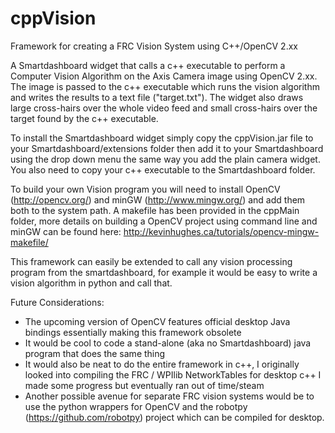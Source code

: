 cppVision
=========

Framework for creating a FRC Vision System using C++/OpenCV 2.xx

A Smartdashboard widget that calls a c++ executable to perform a Computer Vision Algorithm on the Axis Camera image using OpenCV 2.xx. The image is passed to the c++ executable which runs the vision algorithm and writes the results to a text file ("target.txt"). The widget also draws large cross-hairs over the whole video feed and small cross-hairs over the target found by the c++ executable.

To install the Smartdashboard widget simply copy the cppVision.jar file to your Smartdashboard/extensions folder then add it to your Smartdashboard using the drop down menu the same way you add the plain camera widget. You also need to copy your c++ executable to the Smartdashboard folder.

To build your own Vision program you will need to install OpenCV (http://opencv.org/) and minGW (http://www.mingw.org/) and add them both to the system path. A makefile has been provided in the cppMain folder, more details on building a OpenCV project using command line and minGW can be found here: http://kevinhughes.ca/tutorials/opencv-mingw-makefile/

This framework can easily be extended to call any vision processing program from the smartdashboard, for example it would be easy to write a vision algorithm in python and call that.

Future Considerations:
* The upcoming version of OpenCV features official desktop Java bindings essentially making this framework obsolete
* It would be cool to code a stand-alone (aka no Smartdashboard) java program that does the same thing
* It would also be neat to do the entire framework in c++, I originally looked into compiling the FRC / WPIlib NetworkTables for desktop c++ I made some progress but eventually ran out of time/steam
* Another possible avenue for separate FRC vision systems would be to use the python wrappers for OpenCV and the robotpy (https://github.com/robotpy) project which can be compiled for desktop.

